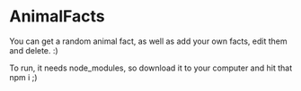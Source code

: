 # AnimalFacts
You can get a random animal fact, as well as add your own facts, edit them and delete. :)

To run, it needs node_modules, so download it to your computer and hit that npm i ;)

